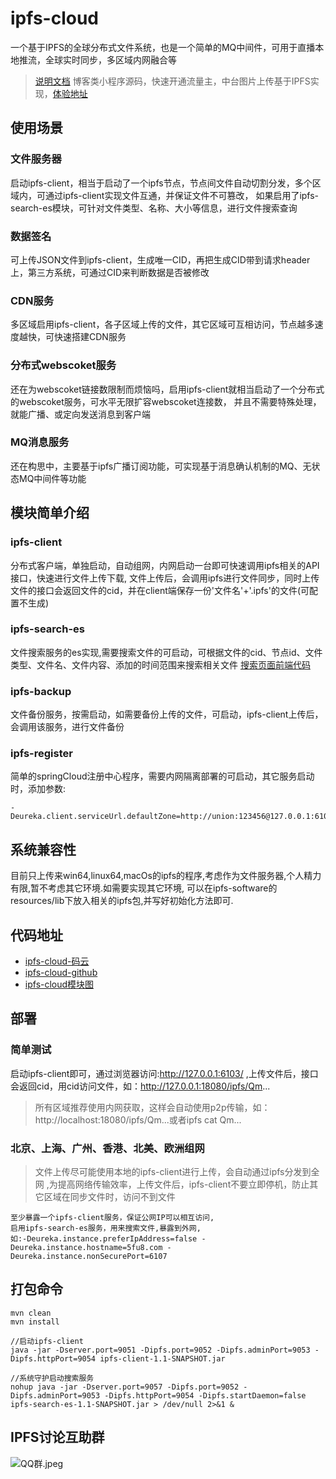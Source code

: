 # ipfs-cloud
一个基于IPFS的全球分布式文件系统，也是一个简单的MQ中间件，可用于直播本地推流，全球实时同步，多区域内网融合等

> [说明文档](https://gitee.com/doobo/ipfs-cloud/wikis)
> 博客类小程序源码，快速开通流量主，中台图片上传基于IPFS实现，[体验地址](https://gitee.com/doobo/min-pro)


## 使用场景
### 文件服务器
启动ipfs-client，相当于启动了一个ipfs节点，节点间文件自动切割分发，多个区域内，可通过ipfs-client实现文件互通，并保证文件不可篡改，
如果启用了ipfs-search-es模块，可针对文件类型、名称、大小等信息，进行文件搜索查询

### 数据签名
可上传JSON文件到ipfs-client，生成唯一CID，再把生成CID带到请求header上，第三方系统，可通过CID来判断数据是否被修改

### CDN服务
多区域启用ipfs-client，各子区域上传的文件，其它区域可互相访问，节点越多速度越快，可快速搭建CDN服务

### 分布式webscoket服务
还在为webscoket链接数限制而烦恼吗，启用ipfs-client就相当启动了一个分布式的webscoket服务，可水平无限扩容webscoket连接数，
并且不需要特殊处理，就能广播、或定向发送消息到客户端

### MQ消息服务
还在构思中，主要基于ipfs广播订阅功能，可实现基于消息确认机制的MQ、无状态MQ中间件等功能

## 模块简单介绍
### ipfs-client
分布式客户端，单独启动，自动组网，内网启动一台即可快速调用ipfs相关的API接口，快速进行文件上传下载,
文件上传后，会调用ipfs进行文件同步，同时上传文件的接口会返回文件的cid，并在client端保存一份'文件名'+'.ipfs'的文件(可配置不生成)

### ipfs-search-es
文件搜索服务的es实现,需要搜索文件的可启动，可根据文件的cid、节点id、文件类型、文件名、文件内容、添加的时间范围来搜索相关文件
[搜索页面前端代码](https://gitee.com/doobo/ipfs-search)

### ipfs-backup
文件备份服务，按需启动，如需要备份上传的文件，可启动，ipfs-client上传后，会调用该服务，进行文件备份

### ipfs-register
简单的springCloud注册中心程序，需要内网隔离部署的可启动，其它服务启动时，添加参数:
```shell
-Deureka.client.serviceUrl.defaultZone=http://union:123456@127.0.0.1:6109/eureka/
```

## 系统兼容性
目前只上传来win64,linux64,macOs的ipfs的程序,考虑作为文件服务器,个人精力有限,暂不考虑其它环境.如需要实现其它环境,
可以在ipfs-software的resources/lib下放入相关的ipfs包,并写好初始化方法即可.

## 代码地址
* [ipfs-cloud-码云](https://gitee.com/doobo/ipfs-cloud)
* [ipfs-cloud-github](https://github.com/doobo/ipfs-cloud)
* [ipfs-cloud模块图](https://api.5fu8.com/template/link/go/rYzqmi)

## 部署
### 简单测试
启动ipfs-client即可，通过浏览器访问:http://127.0.0.1:6103/
,上传文件后，接口会返回cid，用cid访问文件，如：http://127.0.0.1:18080/ipfs/Qm...

> 所有区域推荐使用内网获取，这样会自动使用p2p传输，如：http://localhost:18080/ipfs/Qm...或者ipfs cat Qm...

### 北京、上海、广州、香港、北美、欧洲组网
> 文件上传尽可能使用本地的ipfs-client进行上传，会自动通过ipfs分发到全网
> ,为提高网络传输效率，上传文件后，ipfs-client不要立即停机，防止其它区域在同步文件时，访问不到文件

```
至少暴露一个ipfs-client服务，保证公网IP可以相互访问,
启用ipfs-search-es服务，用来搜索文件,暴露到外网,
如:-Deureka.instance.preferIpAddress=false -Deureka.instance.hostname=5fu8.com -Deureka.instance.nonSecurePort=6107
```

## 打包命令
```
mvn clean
mvn install

//启动ipfs-client
java -jar -Dserver.port=9051 -Dipfs.port=9052 -Dipfs.adminPort=9053 -Dipfs.httpPort=9054 ipfs-client-1.1-SNAPSHOT.jar

//系统守护启动搜索服务
nohup java -jar -Dserver.port=9057 -Dipfs.port=9052 -Dipfs.adminPort=9053 -Dipfs.httpPort=9054 -Dipfs.startDaemon=false ipfs-search-es-1.1-SNAPSHOT.jar > /dev/null 2>&1 &
```

## IPFS讨论互助群
![QQ群.jpeg](https://5fu8.com/ipfs/QmQaeZXpSKZYnrvyuKKPGXkcDZTqyA9cdKuegH4qr3AMgr)